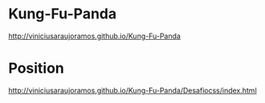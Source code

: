 # Kung-Fu-Panda
http://viniciusaraujoramos.github.io/Kung-Fu-Panda
# Position
http://viniciusaraujoramos.github.io/Kung-Fu-Panda/Desafiocss/index.html

